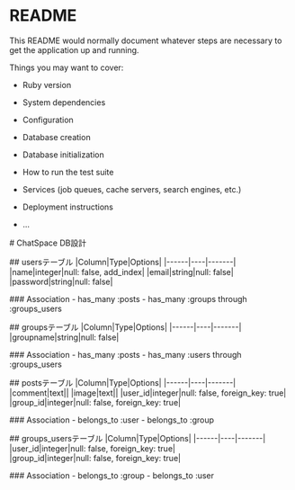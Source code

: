 # README

This README would normally document whatever steps are necessary to get the
application up and running.

Things you may want to cover:

* Ruby version

* System dependencies

* Configuration

* Database creation

* Database initialization

* How to run the test suite

* Services (job queues, cache servers, search engines, etc.)

* Deployment instructions

* ...

# ChatSpace DB設計

## usersテーブル
|Column|Type|Options|
|------|----|-------|
|name|integer|null: false, add_index|
|email|string|null: false|
|password|string|null: false|

### Association
- has_many :posts
- has_many :groups through :groups_users

## groupsテーブル
|Column|Type|Options|
|------|----|-------|
|groupname|string|null: false|

### Association
- has_many :posts
- has_many :users through :groups_users

## postsテーブル
|Column|Type|Options|
|------|----|-------|
|comment|text||
|image|text||
|user_id|integer|null: false, foreign_key: true|
|group_id|integer|null: false, foreign_key: true|

### Association
- belongs_to :user
- belongs_to :group

## groups_usersテーブル
|Column|Type|Options|
|------|----|-------|
|user_id|integer|null: false, foreign_key: true|
|group_id|integer|null: false, foreign_key: true|

### Association
- belongs_to :group
- belongs_to :user